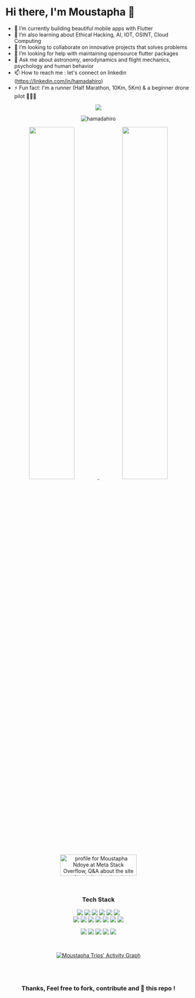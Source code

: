 # Hi there, I'm Moustapha 👋

- 🔭 I’m currently building beautiful mobile apps with Flutter
- 🌱 I’m also learning about Ethical Hacking, AI, IOT, OSINT, Cloud Computing
- 👯 I’m looking to collaborate on innovative projects that solves problems
- 🤔 I’m looking for help with maintaining opensource flutter packages
- 💬 Ask me about astronomy, aerodynamics and flight mechanics, psychology and human behavior
- 📫 How to reach me : let's connect on linkedin (https://linkedin.com/in/hamadahiro)
- ⚡ Fun fact: I'm a runner (Half Marathon, 10Km, 5Km) & a beginner drone pilot 🧑‍✈🚀

<p align="center">
  <img src="https://readme-typing-svg.herokuapp.com/?lines=Problem+Solver;Creator;Innovator;UX+UI+Designer;Blogger;Youtuber;Learner;Flutter+Developer;OSINT%20Enthusiast;Stack+Overflow+Contributor;OpenSource+contributor+and+evangelist;Linux+Fan;Flutter+package+maintainer;&center=true&width=800&height=50&color=f28a00">
</p>

<p align="center"> 
   <img src="https://komarev.com/ghpvc/?username=hamadahiro&label=Profile%20Views&color=f28a00" alt="hamadahiro" /> 
</p>

<p align="center">
  <a href="https://hamadahiro.github.io/">
  <img width="49.5%" src="https://github-readme-stats.vercel.app/api?username=hamadahiro&show_icons=true&theme=dark&hide_border=true&icon_color=f28a00" />
    <img width="49.5%" src="https://github-readme-streak-stats.herokuapp.com/?user=hamadahiro&theme=dark&hide_border=true" />
  </a>
</p>

<br/>

<p align="center">
  <a href="https://meta.stackoverflow.com/users/17224293/moustapha-ndoye"><img src="https://meta.stackoverflow.com/users/flair/17224293.png?theme=dark" width="208" height="58" alt="profile for Moustapha Ndoye at Meta Stack Overflow, Q&amp;A about the site for professional and enthusiast programmers" title="profile for Moustapha Ndoye at Meta Stack Overflow, Q&amp;A about the site for professional and enthusiast programmers"></a>
</p>

<br/>

<p>
</div> 
<h3 align="center">Tech Stack</h3>
<div align="center"> 
  <img src="https://img.shields.io/badge/-Git-000?style=for-the-badge&logo=git&color=151515&logoColor=000&labelColor=f28a00">
  <img src="https://img.shields.io/badge/-GitHub-000?style=for-the-badge&logo=github&color=151515&logoColor=000&labelColor=f28a00">
  <img src="https://img.shields.io/badge/-Gitlab-000?style=for-the-badge&logo=gitlab&color=151515&logoColor=000&labelColor=f28a00">
  <img src="https://img.shields.io/badge/-Dart-000?style=for-the-badge&logo=dart&color=151515&logoColor=000&labelColor=f28a00">
  <img src="https://img.shields.io/badge/-Flutter-000?style=for-the-badge&logo=flutter&color=151515&logoColor=000&labelColor=f28a00">
  <img src="https://img.shields.io/badge/-Apache-000?style=for-the-badge&logo=apache&color=151515&logoColor=000&labelColor=f28a00">
</div>
<div align="center">
  <img src="https://img.shields.io/badge/-Laravel-000?style=for-the-badge&logo=laravel&color=151515&logoColor=000&labelColor=f28a00">
  <img src="https://img.shields.io/badge/-Vue.js-000?style=for-the-badge&logo=vue.js&color=151515&logoColor=000&labelColor=f28a00">
  <img src="https://img.shields.io/badge/-TailwindCss-000?style=for-the-badge&logo=tailwindcss&color=151515&logoColor=000&labelColor=f28a00">
  <img src="https://img.shields.io/badge/-Swift-000?style=for-the-badge&logo=swift&color=151515&logoColor=000&labelColor=f28a00">
  <img src="https://img.shields.io/badge/-Php-000?style=for-the-badge&logo=php&color=151515&logoColor=000&labelColor=f28a00">
  <img src="https://img.shields.io/badge/-Node.js-000?style=for-the-badge&logo=node.js&color=151515&logoColor=000&labelColor=f28a00">
  <img src="https://img.shields.io/badge/-Python-000?style=for-the-badge&logo=python&color=151515&logoColor=000&labelColor=f28a00">
</p>

<div align="center">
  <img src="https://img.shields.io/badge/-MySql-000?style=for-the-badge&logo=mysql&color=151515&logoColor=000&labelColor=f28a00">
  <img src="https://img.shields.io/badge/-JavaScript-000?style=for-the-badge&logo=javascript&color=151515&logoColor=000&labelColor=f28a00">
  <img src="https://img.shields.io/badge/-Linux-000?style=for-the-badge&logo=linux&color=151515&logoColor=000&labelColor=f28a00">
  <img src="https://img.shields.io/badge/-Android-000?style=for-the-badge&logo=android&color=151515&logoColor=000&labelColor=f28a00">
  <img src="https://img.shields.io/badge/-iOS-000?style=for-the-badge&logo=ios&color=151515&logoColor=000&labelColor=f28a00">
</p>

<br/>

[![Moustapha Trips' Activity Graph](https://activity-graph.herokuapp.com/graph?username=hamadahiro&hide_border=true&bg_color=151515&color=fff&line=f28a00&point=f28a00)](https://hamadahiro.github.io)

<br/>

<br/>

### Thanks, Feel free to fork, contribute and 🌟 this repo !
